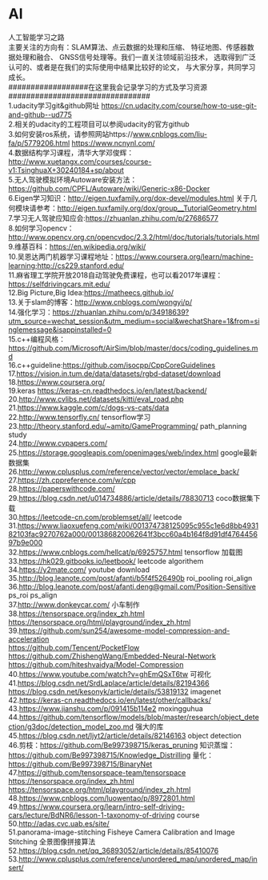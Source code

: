 # AI
人工智能学习之路   
主要关注的方向有：SLAM算法、点云数据的处理和压缩、 特征地图、传感器数据处理和融合、 GNSS信号处理等。我们一直关注领域前沿技术， 选取得到广泛认可的、或者是在我们的实际使用中结果比较好的论文， 与大家分享，共同学习成长。   
##################在这里我会记录学习的方式及学习资源################################  
1.udacity学习git&github网址  https://cn.udacity.com/course/how-to-use-git-and-github--ud775  
2.相关的udacity的工程项目可以参阅udacity的官方github   
3.如何安装ros系统，请参照网站https://www.cnblogs.com/liu-fa/p/5779206.html    https://www.ncnynl.com/   
4.数据结构学习课程，清华大学邓俊辉：http://www.xuetangx.com/courses/course-v1:TsinghuaX+30240184+sp/about    
5.无人驾驶模拟环境Autoware安装方法：https://github.com/CPFL/Autoware/wiki/Generic-x86-Docker   
6.Eigen学习知识：http://eigen.tuxfamily.org/dox-devel/modules.html  关于几何模块请参考：http://eigen.tuxfamily.org/dox/group__TutorialGeometry.html   
7.学习无人驾驶应知应会:https://zhuanlan.zhihu.com/p/27686577   
8.如何学习opencv：http://www.opencv.org.cn/opencvdoc/2.3.2/html/doc/tutorials/tutorials.html  
9.维基百科：https://en.wikipedia.org/wiki/   
10.吴恩达两门机器学习课程地址：https://www.coursera.org/learn/machine-learning;http://cs229.stanford.edu/    
11.麻省理工学院开放2018自动驾驶免费课程，也可以看2017年课程：https://selfdrivingcars.mit.edu/  
12.Big Picture,Big Idea:https://matheecs.github.io/   
13.关于slam的博客：http://www.cnblogs.com/wongyi/p/    
14.强化学习：https://zhuanlan.zhihu.com/p/34918639?utm_source=wechat_session&utm_medium=social&wechatShare=1&from=singlemessage&isappinstalled=0   
15.c++编程风格：https://github.com/Microsoft/AirSim/blob/master/docs/coding_guidelines.md   
16.c++guideline:https://github.com/isocpp/CppCoreGuidelines   
17.https://vision.in.tum.de/data/datasets/rgbd-dataset/download  
18.https://www.coursera.org/  
19.keras  https://keras-cn.readthedocs.io/en/latest/backend/  
20.http://www.cvlibs.net/datasets/kitti/eval_road.php  
21.https://www.kaggle.com/c/dogs-vs-cats/data  
22.http://www.tensorfly.cn/ tensorflow学习  
23.http://theory.stanford.edu/~amitp/GameProgramming/  path_planning study   
24.http://www.cvpapers.com/   
25.https://storage.googleapis.com/openimages/web/index.html  google最新数据集  
26.http://www.cplusplus.com/reference/vector/vector/emplace_back/  
27.https://zh.cppreference.com/w/cpp  
28.https://paperswithcode.com/   
29.https://blog.csdn.net/u014734886/article/details/78830713 coco数据集下载  
30.https://leetcode-cn.com/problemset/all/  leetcode   
31.https://www.liaoxuefeng.com/wiki/001374738125095c955c1e6d8bb493182103fac9270762a000/001386820062641f3bcc60a4b164f8d91df476445697b9e000   
32.https://www.cnblogs.com/hellcat/p/6925757.html tensorflow 加载图   
33.https://hk029.gitbooks.io/leetbook/  leetcode algorithem  
34.https://y2mate.com/  youtube download  
35.http://blog.leanote.com/post/afanti/b5f4f526490b  roi_pooling roi_align  
36.http://blog.leanote.com/post/afanti.deng@gmail.com/Position-Sensitive ps_roi  ps_align  
37.http://www.donkeycar.com/  小车制作  
38.https://tensorspace.org/index_zh.html  https://tensorspace.org/html/playground/index_zh.html  
39.https://github.com/sun254/awesome-model-compression-and-acceleration  
  https://github.com/Tencent/PocketFlow  
  https://github.com/ZhishengWang/Embedded-Neural-Network  
  https://github.com/hiteshvaidya/Model-Compression  
40.https://www.youtube.com/watch?v=ghEmQSxT6tw 可视化  
41.https://blog.csdn.net/SrdLaplace/article/details/82194366 https://blog.csdn.net/kesonyk/article/details/53819132  imagenet  
42.https://keras-cn.readthedocs.io/en/latest/other/callbacks/   
43.https://www.jianshu.com/p/091415b114e2  moxingguhua  
44.https://github.com/tensorflow/models/blob/master/research/object_detection/g3doc/detection_model_zoo.md  强大的库  
45.https://blog.csdn.net/ljyt2/article/details/82146163  object detection  
46.剪枝：https://github.com/Be997398715/keras_pruning
知识蒸馏：https://github.com/Be997398715/Knowledge_Distrilling
量化：https://github.com/Be997398715/BinaryNet   
47.https://github.com/tensorspace-team/tensorspace  https://tensorspace.org/index_zh.html  https://tensorspace.org/html/playground/index_zh.html  
48.https://www.cnblogs.com/luowentao/p/8972801.html  
49.https://www.coursera.org/learn/intro-self-driving-cars/lecture/BdNR6/lesson-1-taxonomy-of-driving  course  
50.http://adas.cvc.uab.es/site/    
51.panorama-image-stitching    Fisheye Camera Calibration and Image Stitching  全景图像拼接算法  
52.https://blog.csdn.net/qq_36893052/article/details/85410076   
53.http://www.cplusplus.com/reference/unordered_map/unordered_map/insert/  
